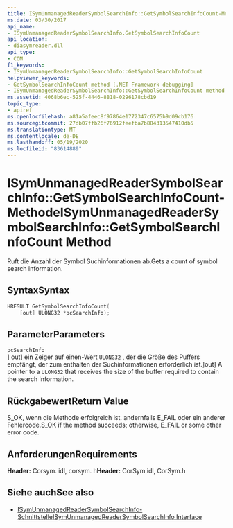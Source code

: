 ```yaml
---
title: ISymUnmanagedReaderSymbolSearchInfo::GetSymbolSearchInfoCount-Methode
ms.date: 03/30/2017
api_name:
- ISymUnmanagedReaderSymbolSearchInfo.GetSymbolSearchInfoCount
api_location:
- diasymreader.dll
api_type:
- COM
f1_keywords:
- ISymUnmanagedReaderSymbolSearchInfo::GetSymbolSearchInfoCount
helpviewer_keywords:
- GetSymbolSearchInfoCount method [.NET Framework debugging]
- ISymUnmanagedReaderSymbolSearchInfo::GetSymbolSearchInfoCount method [.NET Framework debugging]
ms.assetid: 4068b6ec-525f-4446-8818-0296178cbd19
topic_type:
- apiref
ms.openlocfilehash: a81a5afeec8f97864e1772347c6575b9d09cb176
ms.sourcegitcommit: 27db07ffb26f76912feefba7b884313547410db5
ms.translationtype: MT
ms.contentlocale: de-DE
ms.lasthandoff: 05/19/2020
ms.locfileid: "83614889"
---
```

# <a name="isymunmanagedreadersymbolsearchinfogetsymbolsearchinfocount-method"></a><span data-ttu-id="3e066-102">ISymUnmanagedReaderSymbolSearchInfo::GetSymbolSearchInfoCount-Methode</span><span class="sxs-lookup"><span data-stu-id="3e066-102">ISymUnmanagedReaderSymbolSearchInfo::GetSymbolSearchInfoCount Method</span></span>
<span data-ttu-id="3e066-103">Ruft die Anzahl der Symbol Suchinformationen ab.</span><span class="sxs-lookup"><span data-stu-id="3e066-103">Gets a count of symbol search information.</span></span>  
  
## <a name="syntax"></a><span data-ttu-id="3e066-104">Syntax</span><span class="sxs-lookup"><span data-stu-id="3e066-104">Syntax</span></span>  
  
```cpp  
HRESULT GetSymbolSearchInfoCount(  
    [out] ULONG32 *pcSearchInfo);  
```  
  
## <a name="parameters"></a><span data-ttu-id="3e066-105">Parameter</span><span class="sxs-lookup"><span data-stu-id="3e066-105">Parameters</span></span>  
 `pcSearchInfo`  
 <span data-ttu-id="3e066-106">] out] ein Zeiger auf einen-Wert `ULONG32` , der die Größe des Puffers empfängt, der zum enthalten der Suchinformationen erforderlich ist.</span><span class="sxs-lookup"><span data-stu-id="3e066-106">]out] A pointer to a `ULONG32` that receives the size of the buffer required to contain the search information.</span></span>  
  
## <a name="return-value"></a><span data-ttu-id="3e066-107">Rückgabewert</span><span class="sxs-lookup"><span data-stu-id="3e066-107">Return Value</span></span>  
 <span data-ttu-id="3e066-108">S_OK, wenn die Methode erfolgreich ist. andernfalls E_FAIL oder ein anderer Fehlercode.</span><span class="sxs-lookup"><span data-stu-id="3e066-108">S_OK if the method succeeds; otherwise, E_FAIL or some other error code.</span></span>  
  
## <a name="requirements"></a><span data-ttu-id="3e066-109">Anforderungen</span><span class="sxs-lookup"><span data-stu-id="3e066-109">Requirements</span></span>  
 <span data-ttu-id="3e066-110">**Header:** Corsym. idl, corsym. h</span><span class="sxs-lookup"><span data-stu-id="3e066-110">**Header:** CorSym.idl, CorSym.h</span></span>  
  
## <a name="see-also"></a><span data-ttu-id="3e066-111">Siehe auch</span><span class="sxs-lookup"><span data-stu-id="3e066-111">See also</span></span>

- [<span data-ttu-id="3e066-112">ISymUnmanagedReaderSymbolSearchInfo-Schnittstelle</span><span class="sxs-lookup"><span data-stu-id="3e066-112">ISymUnmanagedReaderSymbolSearchInfo Interface</span></span>](isymunmanagedreadersymbolsearchinfo-interface.md)
